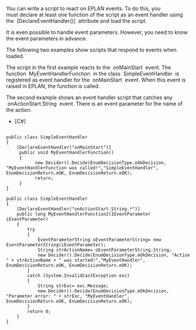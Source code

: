 You can write a script to react on EPLAN events. To do this, you must declare at least one function of the script as an event handler using the  [DeclareEventHandler()]  attribute and load the script.

It is even possible to handle event parameters. However, you need to know the event parameters in advance.

The following two examples show scripts that respond to events when loaded.

The script in the first example reacts to the  onMainStart  event. The function  MyEventHandlerFunction  in the class  SimpleEventHandler  is registered as event handler for the  onMainStart  event. When this event is raised in EPLAN, the function is called.

The second example shows an event handler script that catches any  onActionStart.String  event. There is an event parameter for the name of the action.

* [C#]


```

public class SimpleEventHandler
{
    [DeclareEventHandler("onMainStart")]
     public void MyEventHandlerFunction()
     {
           new Decider().Decide(EnumDecisionType.eOkDecision, "MyEventHandlerFunction was called!","SimpleEventHandler", EnumDecisionReturn.eOK, EnumDecisionReturn.eOK);
           return;
     }
} 

public class SimpleEventHandler
{
    [DeclareEventHandler("onActionStart.String.*")]
    public long MyEventHandlerFunction2(IEventParameter iEventParameter)
    {
        try
        {
            EventParameterString oEventParameterString= new EventParameterString(iEventParameter);
            String strActionName= oEventParameterString.String;
            new Decider().Decide(EnumDecisionType.eOkDecision, "Action " + strActionName + " was started!","MyEventHandler", EnumDecisionReturn.eOK, EnumDecisionReturn.eOK);
        }
        catch (System.InvalidCastException exc)
        {
            String strExc= exc.Message;
            new Decider().Decide(EnumDecisionType.eOkDecision, "Parameter error: " + strExc, "MyEventHandler", EnumDecisionReturn.eOK, EnumDecisionReturn.eOK);
        }
        return 0;
    }
}
```


